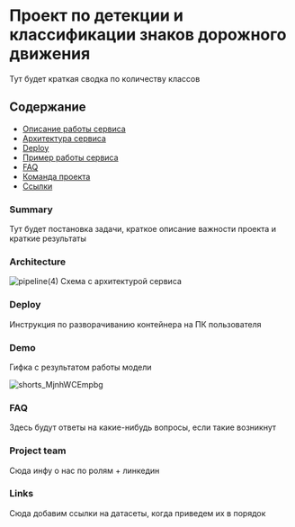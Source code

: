 # Проект по детекции и классификации знаков дорожного движения

Тут будет краткая сводка по количеству классов 

## Содержание

- [Описание работы сервиса](#summary)
- [Архитектура сервиса](#architecture)
- [Deploy](#deploy)
- [Пример работы сервиса](#demo)
- [FAQ](#faq)
- [Команда проекта](#project-team)
- [Ссылки](#links)


### Summary

Тут будет постановка задачи, краткое описание важности проекта и краткие результаты

### Architecture
![pipeline(4)](https://github.com/MulhamShaheen/DL-team-6/assets/74207896/cd15bd7e-6ae6-4ad9-b10f-182b859c58e5)
Схема с архитектурой сервиса

### Deploy

Инструкция по разворачиванию контейнера на ПК пользователя

### Demo

Гифка с результатом работы модели

![shorts_MjnhWCEmpbg](https://github.com/MulhamShaheen/DL-team-6/assets/74207896/7c9e51e4-66c6-4aad-91ad-8ebae462c499)

### FAQ

Здесь будут ответы на какие-нибудь вопросы, если такие возникнут

### Project team

Сюда инфу о нас по ролям + линкедин

### Links

Сюда добавим ссылки на датасеты, когда приведем их в порядок
